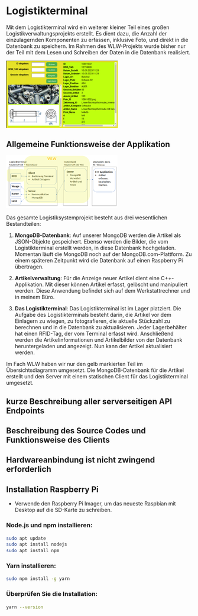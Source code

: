 # Logistikterminal

Mit dem Logistikterminal wird ein weiterer kleiner Teil eines großen Logistikverwaltungsprojekts erstellt. Es dient dazu, die Anzahl der einzulagernden Komponenten zu erfassen, inklusive Foto, und direkt in die Datenbank zu speichern. Im Rahmen des WLW-Projekts wurde bisher nur der Teil mit dem Lesen und Schreiben der Daten in die Datenbank realisiert.

<img src="Images/client01.png" alt="Projektübersicht WLW" style="max-width:60%;">

## Allgemeine Funktionsweise der Applikation

<img src="Images/Projekt_Uebersicht_wlw.png" alt="Projektübersicht WLW" style="max-width:60%;">

Das gesamte Logistiksystemprojekt besteht aus drei wesentlichen Bestandteilen:

1. **MongoDB-Datenbank**: Auf unserer MongoDB werden die Artikel als JSON-Objekte gespeichert. Ebenso werden die Bilder, die vom Logistikterminal erstellt werden, in diese Datenbank hochgeladen. Momentan läuft die MongoDB noch auf der MongoDB.com-Plattform. Zu einem späteren Zeitpunkt wird die Datenbank auf einen Raspberry Pi übertragen.

2. **Artikelverwaltung**: Für die Anzeige neuer Artikel dient eine C++-Applikation. Mit dieser können Artikel erfasst, gelöscht und manipuliert werden. Diese Anwendung befindet sich auf dem Werkstattrechner und in meinem Büro.

3. **Das Logistikterminal**: Das Logistikterminal ist im Lager platziert. Die Aufgabe des Logistikterminals besteht darin, die Artikel vor dem Einlagern zu wiegen, zu fotografieren, die aktuelle Stückzahl zu berechnen und in die Datenbank zu aktualisieren. Jeder Lagerbehälter hat einen RFID-Tag, der vom Terminal erfasst wird. Anschließend werden die Artikelinformationen und Artikelbilder von der Datenbank heruntergeladen und angezeigt. Nun kann der Artikel aktualisiert werden.

Im Fach WLW haben wir nur den gelb markierten Teil im Übersichtsdiagramm umgesetzt. Die MongoDB-Datenbank für die Artikel erstellt und den Server mit einem statischen Client für das Logistikterminal umgesetzt.

## kurze Beschreibung aller serverseitigen API Endpoints


## Beschreibung des Source Codes und Funktionsweise des Clients

## Hardwareanbindung ist nicht zwingend erforderlich










## Installation Raspberry Pi

- Verwende den Raspberry Pi Imager, um das neueste Raspbian mit Desktop auf die SD-Karte zu schreiben.

### Node.js und npm installieren:

```bash
sudo apt update
sudo apt install nodejs
sudo apt install npm
```

### Yarn installieren:

```bash
sudo npm install -g yarn
```

### Überprüfen Sie die Installation:
```bash
yarn --version
```
